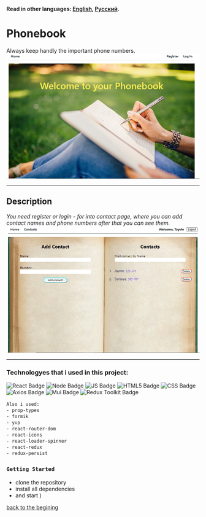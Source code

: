 **Read in other languages: [English](README.md), 
[Русский](README.ru.md).**

<a id='suda'></a>

# Phonebook

Always keep handly the important phone numbers.
![screen test HOME](./src/images/pho1.png)

___
## Description

_You need register or login - for into contact page, where you can add contact names and phone numbers after that you can see them._ 
![screen test Contacts](./src/images/pho2.png)
___
### Technologyes that i used in this project:
 ![React Badge](https://img.shields.io/badge/react-%2300CED1?style=for-the-badge&logo=react&logoColor=%2300CED1&labelColor=%23E0FFFF) ![Node Badge](https://img.shields.io/badge/node-%23228B22?style=for-the-badge&logo=nodedotjs&logoColor=006400&labelColor=%2390EE90) ![JS Badge](https://img.shields.io/badge/javascript-%23FFD700?style=for-the-badge&logo=javascript&logoColor=%23FF8C00&labelColor=%23fff255) ![HTML5 Badge](https://img.shields.io/badge/html5-%23E34F26?style=for-the-badge&logo=html5&logoColor=E34F26&labelColor=%23FFDAB9) ![CSS Badge](https://img.shields.io/badge/css3-%231572B6?style=for-the-badge&logo=css3&logoColor=1572B6&labelColor=%23E0FFFF) ![Axios Badge](https://img.shields.io/badge/axios-%239400D3?style=for-the-badge&logo=axios&logoColor=9400D3&labelColor=%23DDA0DD) ![Mui Badge](https://img.shields.io/badge/mui-%23007FFF?style=for-the-badge&logo=mui&logoColor=%23007FFF&labelColor=%2387CEEB) ![Redux Toolkit Badge](https://img.shields.io/badge/reduxToolkit-%23764ABC?style=for-the-badge&logo=redux&logoColor=%23764ABC&labelColor=D8BFD8)



```
Also i used:
- prop-types
- formik
- yup
- react-router-dom
- react-icons
- react-loader-spinner
- react-redux
- redux-persist
```

### `Getting Started`

- clone the repository
- install all dependencies
- and start )


[back to the begining](#suda)